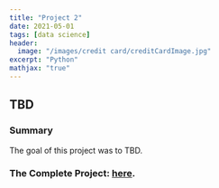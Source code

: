 ```yaml
---
title: "Project 2"
date: 2021-05-01
tags: [data science]
header:
  image: "/images/credit card/creditCardImage.jpg"
excerpt: "Python"
mathjax: "true"
---
```


## TBD

### Summary

The goal of this project was to TBD.

### The Complete Project: [here](https://github.com/MaryDonovanMartello/).
